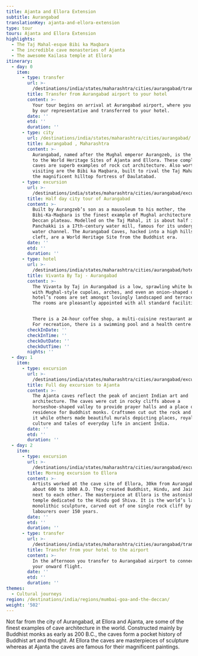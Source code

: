 ```yaml
---
title: Ajanta and Ellora Extension
subtitle: Aurangabad
translationKey: ajanta-and-ellora-extension
type: tour
tours: Ajanta and Ellora Extension
highlights:
  - The Taj Mahal-esque Bibi ka Maqbara
  - The incredible cave monasteries of Ajanta
  - The awesome Kailasa temple at Ellora
itinerary:
  - day: 0
    item:
      - type: transfer
        url: >-
          /destinations/india/states/maharashtra/cities/aurangabad/transfers/transfer-from-airport-to-hotel/
        title: Transfer from Aurangabad airport to your hotel
        content: >-
          Your tour begins on arrival at Aurangabad airport, where you are met
          by our representative and transferred to your hotel.
        date: ''
        etd: ''
        duration: ''
      - type: city
        url: /destinations/india/states/maharashtra/cities/aurangabad/
        title: Aurangabad , Maharashtra
        content: >-
          Aurangabad, named after the Mughal emperor Aurangzeb, is the gateway
          to the World Heritage Sites of Ajanta and Ellora. These complexes of
          caves are superb examples of rock cut architecture. Also worth
          visiting are the Bibi ka Maqbara, built to rival the Taj Mahal, and
          the magnificent hilltop fortress of Daulatabad.
      - type: excursion
        url: >-
          /destinations/india/states/maharashtra/cities/aurangabad/excursions/half-day-city-tour-of-aurangabad/
        title: Half day city tour of Aurangabad
        content: >-
          Built by Aurangzeb’s son as a mausoleum to his mother, the
          Bibi-Ka-Maqbara is the finest example of Mughal architecture in the
          Deccan plateau. Modelled on the Taj Mahal, it is about half its size.
          Panchakki is a 17th-century water mill, famous for its underground
          water channel. The Aurangabad Caves, hacked into a high hillside
          cleft, are a World Heritage Site from the Buddhist era.
        date: ''
        etd: ''
        duration: ''
      - type: hotel
        url: >-
          /destinations/india/states/maharashtra/cities/aurangabad/hotels/vivanta-by-taj-aurangabad/
        title: Vivanta By Taj - Aurangabad
        content: >-
          The Vivanta by Taj in Aurangabad is a low, sprawling white building
          with Mughal-style cupolas, arches, and even an onion-shaped dome. The
          hotel’s rooms are set amongst lovingly landscaped and terraced lawns.
          The rooms are pleasantly appointed with all standard facilities.


          There is a 24-hour coffee shop, a multi-cuisine restaurant and a bar.
          For recreation, there is a swimming pool and a health centre.
        checkInDate: ''
        checkInTime: ''
        checkOutDate: ''
        checkOutTime: ''
        nights: ''
  - day: 1
    item:
      - type: excursion
        url: >-
          /destinations/india/states/maharashtra/cities/aurangabad/excursions/full-day-excursion-to-ajanta/
        title: Full day excursion to Ajanta
        content: >-
          The Ajanta caves reflect the peak of ancient Indian art and
          architecture. The caves were cut in rocky cliffs above a
          horseshoe-shaped valley to provide prayer halls and a place of
          residence for Buddhist monks. Craftsmen cut out the rock and sculpted
          it while others made beautiful murals depicting places, royalty,
          culture and tales of everyday life in ancient India.
        date: ''
        etd: ''
        duration: ''
  - day: 2
    item:
      - type: excursion
        url: >-
          /destinations/india/states/maharashtra/cities/aurangabad/excursions/half-day-excursion-to-ellora/
        title: Morning excursion to Ellora
        content: >-
          Artists worked at the cave site of Ellora, 30km from Aurangabad, from
          about 600 to 1000 A.D. They created Buddhist, Hindu, and Jain caves
          next to each other. The masterpiece at Ellora is the astonishing
          temple dedicated to the Hindu god Shiva. It is the world’s largest
          monolithic sculpture, carved out of one single rock cliff by 7,000
          labourers over 150 years.
        date: ''
        etd: ''
        duration: ''
      - type: transfer
        url: >-
          /destinations/india/states/maharashtra/cities/aurangabad/transfers/transfer-from-hotel-to-airport/
        title: Transfer from your hotel to the airport
        content: >-
          In the afternoon you transfer to Aurangabad airport to connect with
          your onward flight.
        date: ''
        etd: ''
        duration: ''
themes:
  - Cultural journeys
region: /destinations/india/regions/mumbai-goa-and-the-deccan/
weight: '502'
---
```


Not far from the city of Aurangabad, at Ellora and Ajanta, are some of the finest examples of cave architecture in the world. Constructed mainly by Buddhist monks as early as 200 B.C., the caves form a pocket history of Buddhist art and thought. At Ellora the caves are masterpieces of sculpture whereas at Ajanta the caves are famous for their magnificent paintings.
